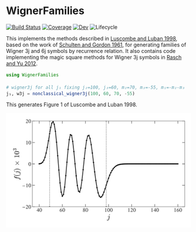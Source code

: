 # WignerFamilies

[![Build Status](https://github.com/xzackli/WignerFamilies.jl/workflows/CI/badge.svg)](https://github.com/xzackli/WignerFamilies.jl/actions)
[![Coverage](https://codecov.io/gh/xzackli/WignerFamilies.jl/branch/master/graph/badge.svg)](https://codecov.io/gh/xzackli/WignerFamilies.jl)
[![Dev](https://img.shields.io/badge/docs-dev-blue.svg)](https://xzackli.github.io/WignerFamilies.jl/dev)
![Lifecycle](https://img.shields.io/badge/lifecycle-experimental-orange.svg)
<!-- [![Stable](https://img.shields.io/badge/docs-stable-blue.svg)](https://xzackli.github.io/WignerFamilies.jl/stable) -->

This implements the methods described in [Luscombe and Luban 1998](https://journals.aps.org/pre/abstract/10.1103/PhysRevE.57.7274), based on the work of [Schulten and Gordon 1961](https://aip.scitation.org/doi/10.1063/1.522426), for generating families of Wigner 3j and 6j symbols by recurrence relation. It also contains code implementing the magic square methods for Wigner 3j symbols in [Rasch and Yu 2012](https://epubs.siam.org/doi/abs/10.1137/S1064827503422932).

```julia
using WignerFamilies

# wigner3j for all j₁ fixing j₂=100, j₃=60, m₂=70, m₃=-55, m₁=-m₂-m₃
j₁, w3j = nonclassical_wigner3j(100, 60, 70, -55)
```

This generates Figure 1 of Luscombe and Luban 1998.

![example plot](examples/luscombe_and_luban_1998.svg)
